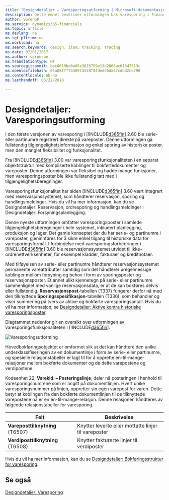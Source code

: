 ```yaml
---
title: "Designdetaljer – Varesporingsutforming | Microsoft-dokumentasjon"
description: Dette emnet beskriver utformingen bak varesporing i Finance and Operations, Business edition.
author: SorenGP
ms.service: dynamics365-financials
ms.topic: article
ms.devlang: na
ms.tgt_pltfrm: na
ms.workload: na
ms.search.keywords: design, item, tracking, tracing
ms.date: 07/01/2017
ms.author: sgroespe
ms.translationtype: HT
ms.sourcegitcommit: bec0619be0a65e3625759e13d2866ac615d7513c
ms.openlocfilehash: 05a08fff7b3897a528f84dedd6da67cdbd2cd798
ms.contentlocale: nb-no
ms.lasthandoff: 03/22/2018

---
```

# <a name="design-details-item-tracking-design"></a>Designdetaljer: Varesporingsutforming
I den første versjonen av varesporing i [!INCLUDE[d365fin](includes/d365fin_md.md)] 2.60 ble serie- eller partinumre registrert direkte på vareposter. Denne utformingen ga fullstendig tilgjengelighetsinformasjon og enkel sporing av historiske poster, men den manglet fleksibilitet og funksjonalitet.  

Fra [!INCLUDE[d365fin](includes/d365fin_md.md)] 3.00 var varesporingsfunksjonaliteten i en separat objektstruktur med kompliserte koblinger til bokførtedokumenter og vareposter. Denne utformingen var fleksibel og hadde mange funksjoner, men varesporingsposter ble ikke fullstendig tatt med i tilgjengelighetsberegninger.  

Varesporingsfunksjonalitet har siden [!INCLUDE[d365fin](includes/d365fin_md.md)] 3.60 vært integrert med reservasjonssystemet, som håndterer reservasjon, sporing og handlingsmeldinger. Hvis du vil ha mer informasjon, kan du se Designdetaljer: Reservasjon, ordresporing og handlingsmeldinger i Designdetaljer: Forsyningsplanlegging.  

Denne nyeste utformingen omfatter varesporingsposter i samlede tilgjengelighetsberegninger i hele systemet, inkludert planlegging, produksjon og lager. Det gamle konseptet der du har serie- og partinumre i vareposter, gjeninnføres for å sikre enkel tilgang til historiske data for varesporingsformål. I forbindelse med varesporingsforbedringer i [!INCLUDE[d365fin](includes/d365fin_md.md)] 3.60 ble reservasjonssystemet utvidet til ikke-ordrenettverksenheter, for eksempel kladder, fakturaer og kreditnotaer.  

Med tilføyelsen av serie- eller partinumre håndterer reservasjonssystemet permanente vareattributter samtidig som det håndterer uregelmessige koblinger mellom forsyning og behov i form av sporingsposter og reservasjonsposter. Et annet ulikt kjennetegn på serie- eller partinumre sammenlignet med vanlige reservasjonsdata, er at de kan bokføres delvis eller fullstendig. **Reservasjonspost**-tabellen (T337) fungerer derfor nå med den tilknyttede **Sporingsspesifikasjon**-tabellen (T336), som behandler og viser summering på tvers av aktive og bokførte varesporingsantall. Hvis du vil ha mer informasjon, se [Designdetaljer: Aktive kontra historiske varesporingsposter](design-details-active-versus-historic-item-tracking-entries.md).  

Diagrammet nedenfor gir en oversikt over utformingen av varesporingsfunksjonaliteten i [!INCLUDE[d365fin](includes/d365fin_md.md)].  

![Varesporingsutforming](media/design_details_item_tracking_design.png "design_details_item_tracking_design")  

Hovedbokføringsobjektet er omformet slik at det kan håndtere den unike underklassifiseringen av en dokumentlinje i form av serie- eller partinumre, og spesielle relasjonstabeller er lagt til for å opprette én-til-mange-relasjoner mellom bokførte dokumenter og de delte varepostene og verdipostene.  

Kodeenhet 22, **Varekld. – Posteringslinje**, deler nå posteringen i henhold til varesporingsnumrene som er angitt på dokumentlinjen. Hvert unike varesporingsnummer på linjen, oppretter sin egen varepost for varen. Dette betyr at koblingen fra den bokførte dokumentlinjen til de tilknyttede varepostene nå er en én-til-mange-relasjon. Denne relasjonen håndteres av følgende relasjonstabeller for varesporing.  

|Felt|Beskrivelse|  
|---------------|---------------------------------------|  
|**Vareposttilknytning** (T6507)|Knytter leverte eller mottatte linjer til vareposter|  
|**Verdiposttilknytning** (T6508)|Knytter fakturerte linjer til verdiposter|  

Hvis du vil ha mer informasjon, kan du se [Designdetaljer: Bokføringsstruktur for varesporing](design-details-item-tracking-posting-structure.md).  

## <a name="see-also"></a>Se også  
[Designdetaljer: Varesporing](design-details-item-tracking.md)

